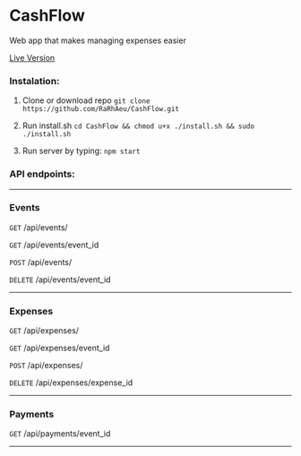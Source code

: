 # CashFlow
Web app that makes managing expenses easier

[Live Version](https://cashflowv1.herokuapp.com/about)

### Instalation:
1. Clone or download repo
`git clone https://github.com/RaRhAeu/CashFlow.git`

2. Run install.sh
`cd CashFlow && chmod u+x ./install.sh && sudo ./install.sh`

3. Run server by typing:
`npm start`

### API endpoints:
___
### Events

`GET` /api/events/

`GET` /api/events/event_id

`POST` /api/events/

`DELETE` /api/events/event_id
___
### Expenses
`GET` /api/expenses/

`GET` /api/expenses/event_id

`POST` /api/expenses/

`DELETE` /api/expenses/expense_id
___
### Payments
`GET`     /api/payments/event_id
___
